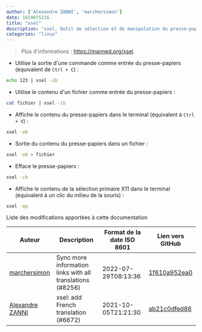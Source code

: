 ```yaml
---
author: ['Alexandre ZANNI', 'marchersimon']
date: 1659075216
title: "xsel"
description: "xsel, Outil de sélection et de manipulation du presse-papiers X11."
categories: "linux"
---
```

> Plus d'informations : <https://manned.org/xsel>.

- Utilise la sortie d'une commande comme entrée du presse-papiers (équivalent de `Ctrl + C`) :

```bash
echo 123 | xsel -ib
```

- Utilise le contenu d'un fichier comme entrée du presse-papiers :

```bash
cat fichier | xsel -ib
```

- Affiche le contenu du presse-papiers dans le terminal (équivalent à `Ctrl + V`) :

```bash
xsel -ob
```

- Sortie du contenu du presse-papiers dans un fichier :

```bash
xsel -ob > fichier
```

- Efface le presse-papiers :

```bash
xsel -cb
```

- Affiche le contenu de la sélection primaire X11 dans le terminal (équivalent à un clic du milieu de la souris) :

```bash
xsel -op
```
Liste des modifications apportées à cette documentation


Auteur | Description | Format de la date ISO 8601 | Lien vers GitHub
------|-----|-----|-----
[marchersimon](mailto:50295997+marchersimon@users.noreply.github.com) | Sync more information links with all translations (#8256) | 2022-07-29T08:13:36 | [1f610a952ea0](https://github.com/tldr-pages/tldr/commit/1f610a952ea0d53e0a1bdbd1246ef81f24db2f3f)
[Alexandre ZANNI](mailto:16578570+noraj@users.noreply.github.com) | xsel: add French translation (#6672) | 2021-10-05T21:21:30 | [ab21c0dfed86](https://github.com/tldr-pages/tldr/commit/ab21c0dfed869784175fb9ddb8fc0c282124974c)

